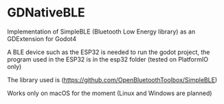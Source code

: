 # GDNativeBLE
Implementation of SimpleBLE (Bluetooth Low Energy library) as an GDExtension for Godot4

A BLE device such as the ESP32 is needed to run the godot project, the program used in the ESP32 is in the esp32 folder (tested on PlatformIO only)

The library used is (https://github.com/OpenBluetoothToolbox/SimpleBLE)

Works only on macOS for the moment (Linux and Windows are planned)
